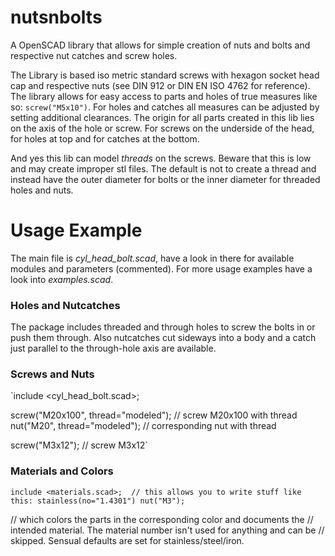 nutsnbolts
==========

A OpenSCAD library that allows for simple creation of nuts and bolts and respective nut catches and screw holes.

The Library is based iso metric standard screws with hexagon socket head cap and respective nuts (see DIN 912 or DIN EN ISO 4762 for reference). The library allows for easy access to parts and holes of true measures like so: `screw("M5x10")`. For holes and catches all measures can be adjusted by setting additional clearances.
The origin for all parts created in this lib lies on the axis of the hole or screw. For screws on the underside of the head, for holes at top and for catches at the bottom.

And yes this lib can model *threads* on the screws. Beware that this is low and may create improper stl files. The default is not to create a thread and instead have the outer diameter for bolts or the inner diameter for threaded holes and nuts.


Usage Example
=============
The main file is *cyl_head_bolt.scad*, have a look in there for available modules and parameters (commented).
For more usage examples have a look into *examples.scad*.


### Holes and Nutcatches
The package includes threaded and through holes to screw the bolts in or push them through.
Also nutcatches cut sideways into a body and a catch just parallel to the through-hole axis are available.

### Screws and Nuts
`include <cyl_head_bolt.scad>;

screw("M20x100", thread="modeled"); // screw M20x100 with thread
nut("M20", thread="modeled");       // corresponding nut with thread
			    
screw("M3x12");                     // screw M3x12`





### Materials and Colors


`include <materials.scad>;  // this allows you to write stuff like this:
stainless(no="1.4301") nut("M3");`

// which colors the parts in the corresponding color and documents the
// intended material. The material number isn't used for anything and can be
// skipped. Sensual defaults are set for stainless/steel/iron.




